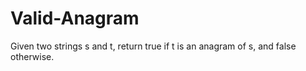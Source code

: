 # Valid-Anagram
Given two strings s and t, return true if t is an anagram of s, and false otherwise.
